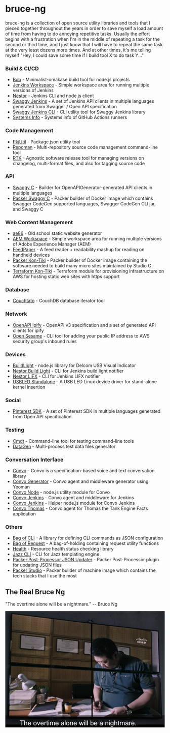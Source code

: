 # bruce-ng

bruce-ng is a collection of open source utility libraries and tools that I pieced together throughout the years in order to save myself a load amount of time from having to do annoying repetitive tasks. Usually the effort begins with a frustration when I'm in the middle of repeating a task for the second or third time, and I just know that I will have to repeat the same task at the very least dozens more times. And at other times, it's me telling myself "Hey, I could save some time if I build tool X to do task Y..."

### Build & CI/CD

* [Bob](https://github.com/cliffano/bob) - Minimalist-omakase build tool for node.js projects
* [Jenkins Workspace](https://github.com/cliffano/jenkins-workspace) - Simple workspace area for running multiple versions of Jenkins
* [Nestor](https://github.com/cliffano/nestor) - Jenkins CLI and node.js client
* [Swaggy Jenkins](https://github.com/cliffano/swaggy-jenkins) - A set of Jenkins API clients in multiple languages generated from Swagger / Open API specification
* [Swaggy Jenkins CLI](https://github.com/cliffano/swaggy-jenkins-cli) - CLI utility tool for Swaggy Jenkins library
* [Systems Info](https://github.com/cliffano/systems-info) - Systems info of GitHub Actions runners

### Code Management

* [PkjUtil](https://github.com/cliffano/pkjutil) - Package.json utility tool
* [Repoman](https://github.com/cliffano/repoman) - Multi-repository source code management command-line tool
* [RTK](https://github.com/cliffano/rtk) - Agnostic software release tool for managing versions on changelog, multi-format files, and also for tagging source code

### API

* [Swaggy C](https://github.com/cliffano/swaggy-c) - Builder for OpenAPIGenerator-generated API clients in multiple languages
* [Packer Swaggy C](https://github.com/cliffano/packer-swaggy-c) - Packer builder of Docker image which contains Swagger CodeGen supported languages, Swagger CodeGen CLI jar, and Swaggy C

### Web Content Management

* [ae86](https://github.com/cliffano/ae86) - Old school static website generator
* [AEM Workspace](https://github.com/cliffano/aem-workspace) - Simple workspace area for running multiple versions of Adobe Experience Manager (AEM)
* [FeedPaper](https://github.com/cliffano/feedpaper) - A feed reader + readability mashup for reading on handheld devices
* [Packer Kon-Tiki](https://github.com/cliffano/packer-kon-tiki) - Packer builder of Docker image containing the software needed to build many micro sites maintained by Studio C
* [Terraform Kon-Tiki](https://github.com/cliffano/terraform-kon-tiki) - Terraform module for provisioning infrastructure on AWS for hosting static web sites with https support

### Database

* [Couchtato](https://github.com/cliffano/couchtato) - CouchDB database iterator tool

### Network

* [OpenAPI Ipify](https://github.com/cliffano/openapi-ipify) - OpenAPI v3 specification and a set of generated API clients for ipify
* [Open Sesame](https://github.com/cliffano/open-sesame) - CLI tool for adding your public IP address to AWS security group's inbound rules

### Devices

* [BuildLight](https://github.com/cliffano/buildlight) - node.js library for Delcom USB Visual Indicator
* [Nestor Build Light](https://github.com/cliffano/nestor-buildlight) - CLI for Jenkins build light notifier
* [Nestor LIFX](https://github.com/cliffano/nestor-lifx) - CLI for Jenkins LIFX notifier
* [USBLED Standalone](https://github.com/cliffano/usbled-standalone) - A USB LED Linux device driver for stand-alone kernel insertion

### Social

* [Pinterest SDK](https://github.com/cliffano/pinterest-sdk) - A set of Pinterest SDK in multiple languages generated from Open API specification

### Testing

* [Cmdt](https://github.com/cliffano/cmdt) - Command-line tool for testing command-line tools
* [DataGen](https://github.com/cliffano/datagen) - Multi-process test data files generator

### Conversation Interface

* [Convo](https://github.com/cliffano/convo) - Convo is a specification-based voice and text conversation library
* [Convo Generator](https://github.com/cliffano/convo-generator) - Convo agent and middleware generator using Yeoman
* [Convo Node](https://github.com/cliffano/convo-node) - node.js utility module for Convo
* [Convo Jenkins](https://github.com/cliffano/convo-jenkins) - Convo agent and middleware for Jenkins
* [Convo Jenkins](https://github.com/cliffano/convo-jenkins-helper) - Helper node.js module for Convo Jenkins
* [Convo Thomas](https://github.com/cliffano/convo-thomas) - Convo agent for Thomas the Tank Engine Facts application

### Others

* [Bag of CLI](https://github.com/cliffano/bagofcli) - A library for defining CLI commands as JSON configuration
* [Bag of Request](https://github.com/cliffano/bagofrequest) - A bag-of-holding containing request utility functions
* [Health](https://github.com/cliffano/health) - Resource health status checking library
* [Jazz CLI](https://github.com/cliffano/jazz-cli) - CLI for Jazz templating engine
* [Packer Post-Processor JSON Updater](https://github.com/cliffano/packer-post-processor-json-updater) - Packer Post-Processor plugin for updating JSON files
* [Packer Studio](https://github.com/cliffano/packer-studio) - Packer builder of machine image which contains the tech stacks that I use the most

## The Real Bruce Ng

"The overtime alone will be a nightmare." -- Bruce Ng

![Bruce Ng](images/splash.png)
